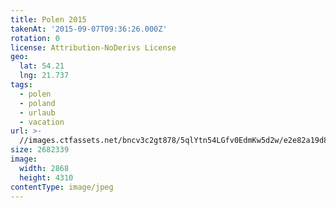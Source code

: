 ```yaml
---
title: Polen 2015
takenAt: '2015-09-07T09:36:26.000Z'
rotation: 0
license: Attribution-NoDerivs License
geo:
  lat: 54.21
  lng: 21.737
tags:
  - polen
  - poland
  - urlaub
  - vacation
url: >-
  //images.ctfassets.net/bncv3c2gt878/5qlYtn54LGfv0EdmKw5d2w/e2e82a19d8b6fbedeca7b3ac576913cc/polen-2015_25656951400_o
size: 2682339
image:
  width: 2868
  height: 4310
contentType: image/jpeg
---
```


